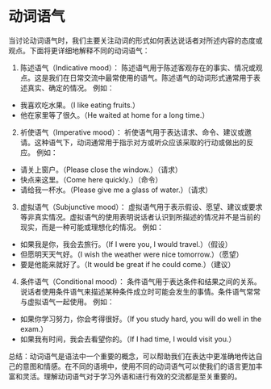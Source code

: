 # 动词语气

当讨论动词语气时，我们主要关注动词的形式如何表达说话者对所述内容的态度或观点。下面将更详细地解释不同的动词语气：

1. 陈述语气（Indicative mood）：
陈述语气用于陈述客观存在的事实、情况或观点。这是我们在日常交流中最常使用的语气。陈述语气的动词形式通常用于表述真实、确定的情况。
例如：
- 我喜欢吃水果。（I like eating fruits.）
- 他在家里等了很久。（He waited at home for a long time.）

2. 祈使语气（Imperative mood）：
祈使语气用于表达请求、命令、建议或邀请。这种语气下，动词通常用于指示对方或听众应该采取的行动或做出的反应。
例如：
- 请关上窗户。（Please close the window.）（请求）
- 快点来这里。（Come here quickly.）（命令）
- 请给我一杯水。（Please give me a glass of water.）（请求）

3. 虚拟语气（Subjunctive mood）：
虚拟语气用于表示假设、愿望、建议或要求等非真实情况。虚拟语气的使用表明说话者认识到所描述的情况并不是当前的现实，而是一种可能或理想化的情况。
例如：
- 如果我是你，我会去旅行。（If I were you, I would travel.）（假设）
- 但愿明天天气好。（I wish the weather were nice tomorrow.）（愿望）
- 要是他能来就好了。（It would be great if he could come.）（建议）

4. 条件语气（Conditional mood）：
条件语气用于表达条件和结果之间的关系。说话者使用条件语气来描述某种条件成立时可能会发生的事情。条件语气常常与虚拟语气一起使用。
例如：
- 如果你学习努力，你会考得很好。（If you study hard, you will do well in the exam.）
- 如果我有时间，我会去看望你的。（If I had time, I would visit you.）

总结：动词语气是语法中一个重要的概念，可以帮助我们在表达中更准确地传达自己的意图和情感。在不同的语境中，使用不同的动词语气可以使我们的语言更加丰富和灵活。理解动词语气对于学习外语和进行有效的交流都是至关重要的。